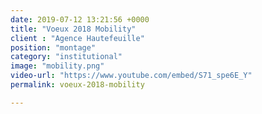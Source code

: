 ```yaml
---
date: 2019-07-12 13:21:56 +0000
title: "Voeux 2018 Mobility"
client : "Agence Hautefeuille"
position: "montage"
category: "institutional"
image: "mobility.png"
video-url: "https://www.youtube.com/embed/S71_spe6E_Y"
permalink: voeux-2018-mobility

---
```

